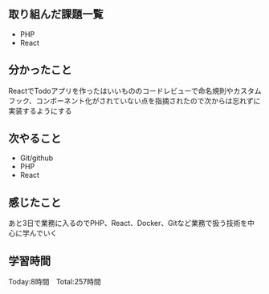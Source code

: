 ## 取り組んだ課題一覧
- PHP
- React

## 分かったこと

ReactでTodoアプリを作ったはいいもののコードレビューで命名規則やカスタムフック、コンポーネント化がされていない点を指摘されたので次からは忘れずに実装するようにする

## 次やること　

- Git/github
- PHP
- React

## 感じたこと

あと3日で業務に入るのでPHP、React、Docker、Gitなど業務で扱う技術を中心に学んでいく

## 学習時間

Today:8時間　Total:257時間